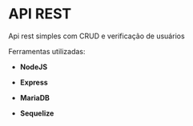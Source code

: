 # API REST 

Api rest simples com CRUD e verificação de usuários

<p>Ferramentas utilizadas:</p>
<ul>
  <li><p><strong>NodeJS</strong></p></li>
  <li><p><strong>Express</strong></p></li>
  <li><p><strong>MariaDB</strong></p></li>
  <li><p><strong>Sequelize</strong></p></li>
</ul>
